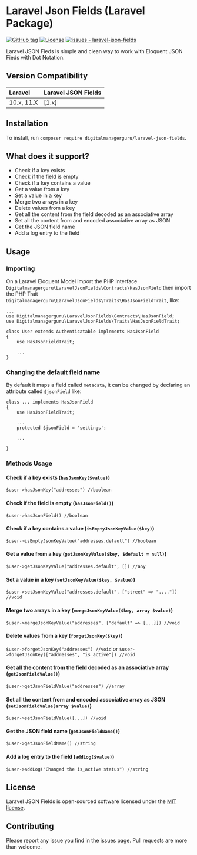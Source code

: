 # Laravel Json Fields (Laravel Package)
[![GitHub tag](https://img.shields.io/github/tag/digitalmanagerguru/laravel-json-fields?include_prereleases=&sort=semver&color=blue)](https://github.com/digitalmanagerguru/laravel-json-fields/releases/)
[![License](https://img.shields.io/badge/License-MIT-blue)](#license)
[![issues - laravel-json-fields](https://img.shields.io/github/issues/digitalmanagerguru/laravel-json-fields)](https://github.com/digitalmanagerguru/laravel-json-fields/issues)

Laravel JSON Fieds is simple and clean way to work with Eloquent JSON Fieds with Dot Notation.

## Version Compatibility

| Laravel       | Laravel JSON Fields                                 |
| :------------ | :-------------------------------------------------- |
| 10.x, 11.X    | [1.x]                                               |

## Installation

To install, run `composer require digitalmanagerguru/laravel-json-fields`.

## What does it support?
- Check if a key exists
- Check if the field is empty
- Check if a key contains a value
- Get a value from a key
- Set a value in a key
- Merge two arrays in a key
- Delete values from a key
- Get all the content from the field decoded as an associative array
- Set all the content from and encoded associative array as JSON
- Get the JSON field name
- Add a log entry to the field

## Usage
### Importing
On a Laravel Eloquent Model import the PHP Interface `Digitalmanagerguru\LaravelJsonFields\Contracts\HasJsonField` then import the PHP Trait `Digitalmanagerguru\LaravelJsonFields\Traits\HasJsonFieldTrait`, like:

```
...
use Digitalmanagerguru\LaravelJsonFields\Contracts\HasJsonField;
use Digitalmanagerguru\LaravelJsonFields\Traits\HasJsonFieldTrait;

class User extends Authenticatable implements HasJsonField
{
    use HasJsonFieldTrait;

    ...
}
```

### Changing the default field name
By default it maps a field called `metadata`, it can be changed by declaring an attribute called `$jsonField` like:
```
class ... implements HasJsonField
{
    use HasJsonFieldTrait;

    ...
    protected $jsonField = 'settings';

    ...
    
}
```

### Methods Usage
#### Check if a key exists (`hasJsonKey($value)`)
`$user->hasJsonKey("addresses") //boolean`

#### Check if the field is empty (`hasJsonField()`)
`$user->hasJsonField() //boolean`

#### Check if a key contains a value (`isEmptyJsonKeyValue($key)`)
`$user->isEmptyJsonKeyValue("addresses.default") //boolean`

#### Get a value from a key (`getJsonKeyValue($key, $default = null)`)
`$user->getJsonKeyValue("addresses.default", []) //any`

#### Set a value in a key (`setJsonKeyValue($key, $value)`)
`$user->setJsonKeyValue("addresses.default", ["street" => "...."]) //void`

#### Merge two arrays in a key (`mergeJsonKeyValue($key, array $value)`)
`$user->mergeJsonKeyValue("addresses", ["default" => [...]]) //void`

#### Delete values from a key (`forgetJsonKey($key)`)
`$user->forgetJsonKey("addresses") //void`
or
`$user->forgetJsonKey(["addresses", "is_active"]) //void`

#### Get all the content from the field decoded as an associative array (`getJsonFieldValue()`)
`$user->getJsonFieldValue("addresses") //array`

#### Set all the content from and encoded associative array as JSON (`setJsonFieldValue(array $value)`)
`$user->setJsonFieldValue([...]) //void`

#### Get the JSON field name (`getJsonFieldName()`)
`$user->getJsonFieldName() //string`

#### Add a log entry to the field (`addLog($value)`)
`$user->addLog("Changed the is_active status") //string`

## License
Laravel JSON Fields is open-sourced software licensed under the [MIT license](http://opensource.org/licenses/MIT).

## Contributing
Please report any issue you find in the issues page. Pull requests are more than welcome.
